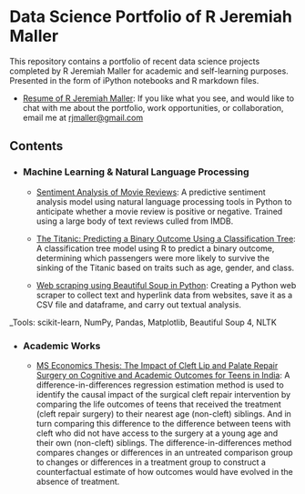 # Data Science Portfolio of R Jeremiah Maller
This repository contains a portfolio of recent data science projects completed by R Jeremiah Maller for academic and self-learning purposes. Presented in the form of iPython notebooks and R markdown files.

- [Resume of R Jeremiah Maller](https://github.com/rjmaller/portfolio/blob/master/Resume%20%20-%20R%20Jeremiah%20Maller.pdf): If you like what you see, and would like to chat with me about the portfolio, work opportunities, or collaboration, email me at rjmaller@gmail.com 

## Contents

- ### Machine Learning & Natural Language Processing

	- [Sentiment Analysis of Movie Reviews](https://github.com/rjmaller/ECON628-01-rjmaller/blob/master/projects/NLP_Sentiment_Analysis_Movie_Reviews.ipynb): A predictive sentiment analysis model using natural language processing tools in Python to anticipate whether a movie review is positive or negative. Trained using a large body of text reviews culled from IMDB.
  
	- [The Titanic: Predicting a Binary Outcome Using a Classification Tree](https://github.com/rjmaller/portfolio/blob/master/Titanic%20Decision%20Tree%20Nov%2029.Rmd): A classification tree model using R to predict a binary outcome, determining which passengers were more likely to survive the sinking of the Titanic based on traits such as age, gender, and class.
  
	- [Web scraping using Beautiful Soup in Python](https://github.com/rjmaller/portfolio/blob/master/Web%20Scraping%20with%20Python%20-%20CS131A%20Webpage%20Data.ipynb): Creating a Python web scraper to collect text and hyperlink data from websites, save it as a CSV file and dataframe, and carry out textual analysis.
	
_Tools: scikit-learn, NumPy, Pandas, Matplotlib, Beautiful Soup 4, NLTK
	
- ### Academic Works

	- [MS Economics Thesis: The Impact of Cleft Lip and Palate Repair Surgery on Cognitive and Academic Outcomes for Teens in India](https://github.com/rjmaller/portfolio/blob/master/R%20Jeremiah%20Maller%20-%20Impact%20of%20Cleft%20Lip%20and%20Palate%20Repair%20Surgery%20on%20Cognitive.pdf): A difference-in-differences regression estimation method is used to identify the causal impact of the surgical cleft repair intervention by comparing the life outcomes of teens that received the treatment (cleft repair surgery) to their nearest age (non-cleft) siblings. And in turn comparing this difference to the difference between teens with cleft who did not have access to the surgery at a young age and their own (non-cleft) siblings. The difference-in-differences method compares changes or differences in an untreated comparison group to changes or differences in a treatment group to construct a counterfactual estimate of how outcomes would have evolved in the absence of treatment.

  
	


